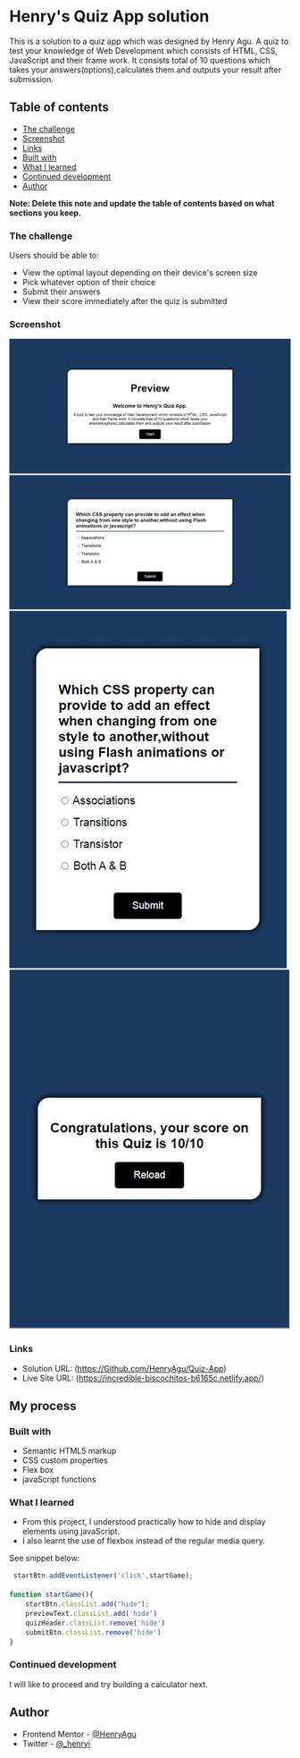 # Henry's Quiz App solution

This is a solution to a quiz app which was designed by Henry Agu. A quiz to test your knowledge of Web Development which consists of HTML, CSS, JavaScript and their frame work. It consists total of 10 questions which takes your answers(options),calculates them and outputs your result after submission.

## Table of contents

  - [The challenge](#the-challenge)
  - [Screenshot](#screenshot)
  - [Links](#links)
  - [Built with](#built-with)
  - [What I learned](#what-i-learned)
  - [Continued development](#continued-development)
- [Author](#author)

**Note: Delete this note and update the table of contents based on what sections you keep.**


### The challenge

Users should be able to:

- View the optimal layout depending on their device's screen size
- Pick whatever option of their choice
- Submit their answers 
- View their score immediately after the quiz is submitted

### Screenshot

![](./image/desktop-view.JPG)
![](./image/desktop-view2.JPG)
![](./image/mobile-view.JPG)
![](./image/final-mobile.JPG)

### Links

- Solution URL: (https://Github.com/HenryAgu/Quiz-App)
- Live Site URL: (https://incredible-biscochitos-b6165c.netlify.app/)

## My process

### Built with

- Semantic HTML5 markup
- CSS custom properties
- Flex box
- javaScript functions


### What I learned

- From this project, I understood practically how to hide and display elements using javaScript.
- I also learnt the use of flexbox instead of the regular media query.

See snippet below:

```javaScript
 startBtn.addEventListener('click',startGame);

function startGame(){
    startBtn.classList.add("hide");
    previewText.classList.add('hide')
    quizHeader.classList.remove('hide')
    submitBtn.classList.remove('hide')
}
```


### Continued development

I will like to proceed and try building a calculator next.



## Author

- Frontend Mentor - [@HenryAgu](https://www.frontendmentor.io/profile/HenryAgu)
- Twitter - [@_henryi](https://www.twitter.com/_henryi)
